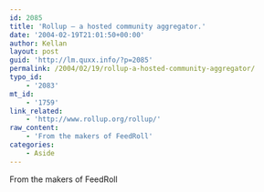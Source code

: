 ```yaml
---
id: 2085
title: 'Rollup – a hosted community aggregator.'
date: '2004-02-19T21:01:50+00:00'
author: Kellan
layout: post
guid: 'http://lm.quxx.info/?p=2085'
permalink: /2004/02/19/rollup-a-hosted-community-aggregator/
typo_id:
    - '2083'
mt_id:
    - '1759'
link_related:
    - 'http://www.rollup.org/rollup/'
raw_content:
    - 'From the makers of FeedRoll'
categories:
    - Aside
---
```


From the makers of FeedRoll